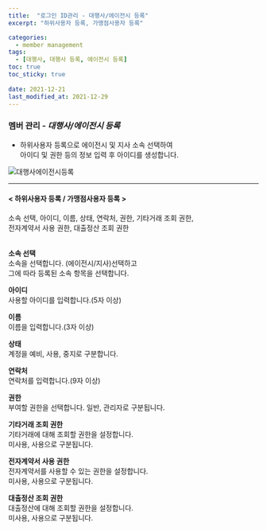 ```yaml
---
title:  "로그인 ID관리 - 대행사/에이전시 등록"
excerpt: "하위사용자 등록, 가맹점사용자 등록"

categories:
  - member management
tags:
  - [대행사, 대행사 등록, 에이전시 등록]
toc: true
toc_sticky: true
 
date: 2021-12-21
last_modified_at: 2021-12-29
---
```

### 멤버 관리 - *대행사/에이전시 등록*
- 하위사용자 등록으로 에이전시 및 지사 소속 선택하여<br>아이디 및 권한 등의 정보 입력 후 아이디를 생성합니다.

![대행사에이전시등록](https://user-images.githubusercontent.com/95394003/146888311-e15563ff-b471-4370-9f60-1e59a3d60cac.jpeg)
<br>

---

#### < 하위사용자 등록 / 가맹점사용자 등록 >
소속 선택, 아이디, 이름, 상태, 연락처, 권한, 기타거래 조회 권한,<br>전자계약서 사용 권한, 대출정산 조회 권한<br>
<br>

**소속 선택**<br>
소속을 선택합니다. (에이전시/지사)선택하고<br>그에 따라 등록된 소속 항목을 선택합니다.

**아이디**<br>
사용할 아이디를 입력합니다.(5자 이상)

**이름**<br>
이름을 입력합니다.(3자 이상)

**상태**<br>
계정을 예비, 사용, 중지로 구분합니다.

**연락처**<br>
연락처를 입력합니다.(9자 이상)

**권한**<br>
부여할 권한을 선택합니다. 일반, 관리자로 구분됩니다.

**기타거래 조회 권한**<br>
기타거래에 대해 조회할 권한을 설정합니다.<br>미사용, 사용으로 구분됩니다.

**전자계약서 사용 권한**<br>
전자계약서를 사용할 수 있는 권한을 설정합니다.<br>미사용, 사용으로 구분됩니다.

**대출정산 조회 권한**<br>
대출정산에 대해 조회할 권한을 설정합니다.<br>미사용, 사용으로 구분됩니다.
